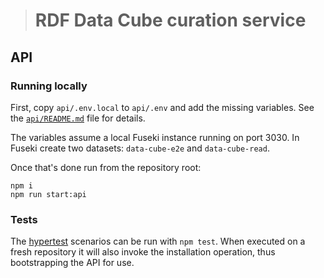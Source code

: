 > # RDF Data Cube curation service

## API

### Running locally

First, copy `api/.env.local` to `api/.env` and add the missing variables.
See the [`api/README.md`](api/README.md) file for details.

The variables assume a local Fuseki instance running on port 3030. In Fuseki
create two datasets: `data-cube-e2e` and `data-cube-read`.

Once that's done run from the repository root:

```
npm i
npm run start:api
```

### Tests

The [hypertest](https://testing.hypermedia.app) scenarios can be run with 
`npm test`. When executed on a fresh repository it will also invoke 
the installation operation, thus bootstrapping the API for use. 
